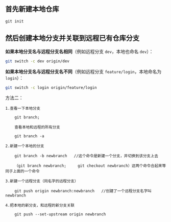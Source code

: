 ## 首先新建本地仓库



```
git init
```

## 然后创建本地分支并关联到远程已有仓库分支

**如果本地分支名与远程分支名相同**（例如远程分支 `dev`，本地也命名 `dev`）：

```bash
git switch -c dev origin/dev
```

**如果本地分支名与远程分支名不同**（例如远程分支 `feature/login`，本地命名为 `login`）：

```bash
git switch -c login origin/feature/login
```



方法二：

```
1.查看一下本地分支

    git branch;

    查看本地和远程的所有分支

    git branch -a

2.新建一个本地的分支

    git branch -b newbranch   //这个命令是新建一个分支，并切换到该分支上去

    （git branch newbranch;     git checkout newbranch）这两个命令合起来等同于上面的一个命令

3.新建一个远程分支（同名字的远程分支）

    git push origin newbranch:newbranch   //创建了一个远程分支名字叫 newbranch

4.把本地的新分支，和远程的新分支关联

    git push --set-upstream origin newbranch
```